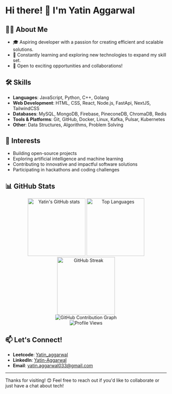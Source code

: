# Hi there! 👋 I'm Yatin Aggarwal

## 👨‍💻 About Me
- 🎓 Aspiring developer with a passion for creating efficient and scalable solutions.
- 🌱 Constantly learning and exploring new technologies to expand my skill set.
- 💼 Open to exciting opportunities and collaborations!

## 🛠️ Skills
- **Languages**: JavaScript, Python, C++, Golang
- **Web Development**: HTML, CSS, React, Node.js, FastApi, NextJS, TailwindCSS
- **Databases**: MySQL, MongoDB, Firebase, PineconeDB, ChromaDB, Redis
- **Tools & Platforms**: Git, GitHub, Docker, Linux, Kafka, Pulsar, Kubernetes
- **Other**: Data Structures, Algorithms, Problem Solving

## 🌟 Interests
- Building open-source projects
- Exploring artificial intelligence and machine learning
- Contributing to innovative and impactful software solutions
- Participating in hackathons and coding challenges

 ## 📊 GitHub Stats
<p align="center"> <img src="https://github-readme-stats.vercel.app/api?username=Yatin-aggarwal&show_icons=true&theme=radical" alt="Yatin's GitHub stats" height="180" /> <img src="https://github-readme-stats.vercel.app/api/top-langs/?username=Yatin-aggarwal&layout=compact&theme=radical" alt="Top Languages" height="180" /> <br /> <img src="https://streak-stats.demolab.com?user=Yatin-aggarwal&theme=radical&hide_border=true" alt="GitHub Streak" height="180" /> <br /> <img src="https://github-readme-activity-graph.vercel.app/graph?username=Yatin-aggarwal&theme=radical" alt="GitHub Contribution Graph" /> <br /> <img src="https://komarev.com/ghpvc/?username=Yatin-aggarwal&label=Profile+Views&color=blueviolet&style=flat" alt="Profile Views" /> </p>


## 📫 Let's Connect!
- **Leetcode**: [Yatin_aggarwal](https://leetcode.com/u/Yatin_aggarwal/)
- **LinkedIn**: [Yatin-Aggarwal](https://www.linkedin.com/in/yatin-aggarwal-80291a257/)
- **Email**: [yatin.aggarwal033@gmail.com](mailto:yatin.aggarwal033@gmail.com)



---

Thanks for visiting! 😊 Feel free to reach out if you'd like to collaborate or just have a chat about tech!
